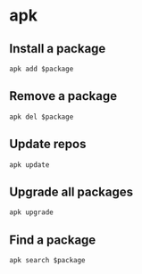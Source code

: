 # apk

## Install a package

`apk add $package`

## Remove a package

`apk del $package`

## Update repos

`apk update`

## Upgrade all packages

`apk upgrade`

## Find a package

`apk search $package`

